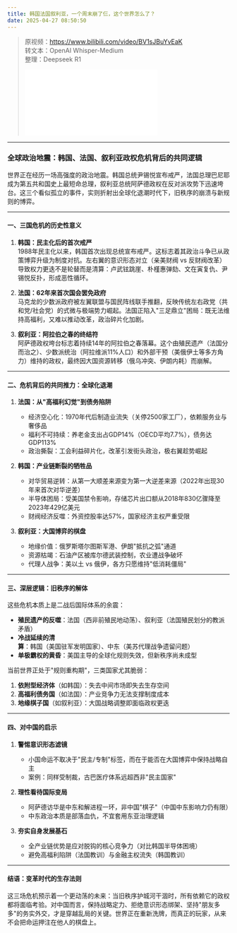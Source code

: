 ```yaml
---
title: 韩国法国叙利亚，一个周末崩了仨，这个世界怎么了？
date: 2025-04-27 08:50:50
---
```


> 原视频：https://www.bilibili.com/video/BV1sJBuYvEaK<br>转文本：OpenAI Whisper-Medium<br>整理：Deepseek R1
>
> <iframe src="//player.bilibili.com/player.html?bvid=BV1sJBuYvEaK&autoplay=0" scrolling="no" border="0" frameborder="no" framespacing="0" allowfullscreen="true"></iframe>

---

### 全球政治地震：韩国、法国、叙利亚政权危机背后的共同逻辑

世界正在经历一场高强度的政治地震。韩国总统尹锡悦宣布戒严，法国总理巴尼耶成为第五共和国史上最短命总理，叙利亚总统阿萨德政权在反对派攻势下迅速垮台。这三个看似孤立的事件，实则折射出全球化退潮时代下，旧秩序的崩溃与新规则的博弈。

---

#### 一、三国危机的历史性意义
1. **韩国：民主化后的首次戒严**  
   1988年民主化以来，韩国首次出现总统宣布戒严。这标志着其政治斗争已从政策博弈升级为制度对抗。左右翼的意识形态对立（亲美财阀 vs 反财阀改革）导致权力更迭不是轮替而是清算：卢武铉跳崖、朴槿惠弹劾、文在寅复仇、尹锡悦反扑，形成恶性循环。

2. **法国：62年来首次国会罢免政府**  
   马克龙的少数派政府被左翼联盟与国民阵线联手推翻，反映传统左右政党（共和党/社会党）的式微与极端势力崛起。法国正陷入"三足鼎立"困局：既无法维持高福利，又难以推动改革，政治碎片化加剧。

3. **叙利亚：阿拉伯之春的终结符**  
   阿萨德政权垮台标志着持续14年的阿拉伯之春落幕。这个由殖民遗产（法国分而治之）、少数派统治（阿拉维派11%人口）和外部干预（美俄伊土等多方角力）维持的政权，最终因大国资源转移（俄乌冲突、伊朗内耗）而崩解。

---

#### 二、危机背后的共同推力：全球化退潮
1. **法国：从"高福利幻觉"到债务陷阱**  
   - 经济空心化：1970年代后制造业流失（关停2500家工厂），依赖服务业与奢侈品  
   - 福利不可持续：养老金支出占GDP14%（OECD平均7.7%），债务达GDP113%  
   - 政治撕裂：工会利益碎片化，改革引发街头政治，极右翼趁势崛起  

2. **韩国：产业链断裂的牺牲品**  
   - 对华贸易逆转：从第一大顺差来源变为第一大逆差来源（2022年出现30年来首次对华逆差）  
   - 半导体困局：受美国禁令影响，存储芯片出口额从2018年830亿骤降至2023年429亿美元  
   - 财阀经济反噬：外资控股率达57%，国家经济主权严重受限  

3. **叙利亚：大国博弈的棋盘**  
   - 地缘价值：俄罗斯塔尔图斯军港、伊朗"抵抗之弧"通道  
   - 资源枯竭：石油产区被库尔德武装控制，农业遭战争破坏  
   - 代理人战争：美以土 vs 俄伊，各方只愿维持"低消耗僵局"  

---

#### 三、深层逻辑：旧秩序的解体
这些危机本质上是二战后国际体系的余震：
- **殖民遗产的反噬**：法国（西非前殖民地动荡）、叙利亚（法国殖民划分的教派矛盾）  
- **冷战延续的清算**：韩国（美国驻军发明国家）、中东（美苏代理战争遗留问题）  
- **单极霸权的黄昏**：美国主导的全球化规则失效，但新秩序尚未成型  

当前世界正处于"规则重构期"，三类国家尤其脆弱：
1. **依附型经济体**（如韩国）：失去中间市场即失去生存空间  
2. **高福利债务国**（如法国）：产业竞争力无法支撑制度成本  
3. **地缘棋子国**（如叙利亚）：大国战略调整即面临政权更迭  

---

#### 四、对中国的启示
1. **警惕意识形态滤镜**  
   - 小国命运不取决于"民主/专制"标签，而在于能否在大国博弈中保持战略自主  
   - 案例：同样受制裁，古巴医疗体系远超西非"民主国家"  

2. **理性看待国际变局**  
   - 阿萨德访华是中东和解进程一环，非中国"棋子"（中国中东影响力仍有限）  
   - 中东政治本质是部落血仇，不宜套用东亚治理逻辑  

3. **夯实自身发展基石**  
   - 全产业链优势是应对脱钩的核心竞争力（对比韩国半导体困境）  
   - 避免高福利陷阱（法国教训）与金融主权流失（韩国教训）  

---

#### 结语：变革时代的生存法则
这三场危机预示着一个更动荡的未来：当旧秩序护城河干涸时，所有依赖它的政权都将面临考验。对中国而言，保持战略定力、拒绝意识形态绑架、坚持"朋友多多"的务实外交，才是穿越乱局的关键。世界正在重新洗牌，而真正的玩家，从来不会把命运押注在他人的棋盘上。